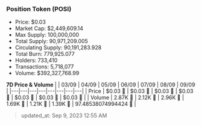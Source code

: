 
  ### Position Token (POSI)
  - Price: $0.03
  - Market Cap: $2,449,609.14
  - Max Supply: 100,000,000
  - Total Supply: 90,971,209.005
  - Circulating Supply: 90,191,283.928
  - Total Burn: 779,925.077
  - Holders: 733,410
  - Transactions: 5,718,077
  - Volume: $392,327,768.99

  **7D Price & Volume**
  | | 03&#x2F;09 | 04&#x2F;09 | 05&#x2F;09 | 06&#x2F;09 | 07&#x2F;09 | 08&#x2F;09 | 09&#x2F;09 |
  |---|---|---|---|---|---|---|---|
  | Price | $0.03 🚀 | $0.03 🚀 | $0.03 🚀 | $0.03 🔻 | $0.03 🚀 | $0.03 🚀 | $0.03 🔻 |
  | Volume | 2.87K 🔻 | 2.12K 🔻 | 2.96K 🚀 | 1.69K 🔻 | 1.21K 🔻 | 1.39K 🚀 | 97.48538074994424 🔻 |

  > updated_at: Sep 9, 2023 12:55 AM
